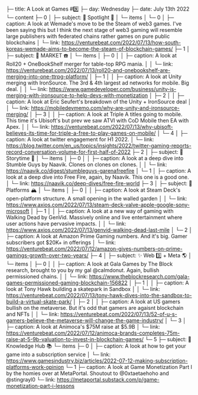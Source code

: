 ├─ title: A Look at Games #9️⃣
├─ day: Wednesday
├─ date: July 13th 2022
└─ content
   ├─ 0
   │  ├─ subject: 🔦 Spotlight 🌟
   │  └─ items
   │     └─ 0
   │        ├─ caption: A look at Wemade's move to be the Steam of web3 games.  I've been saying this but I think the next stage of web3 gaming will resemble large publishers with federated chains rather games on  pure public blockchains
   │        └─ link: https://venturebeat.com/2022/07/13/how-south-koreas-wemade-aims-to-become-the-steam-of-blockchain-games/
   ├─ 1
   │  ├─ subject: 🌊 MARKET ☎️
   │  └─ items
   │     ├─ 0
   │     │  ├─ caption: A look at Roll20 + OneBookShelf merger for table-top RPG mania.
   │     │  └─ link: https://venturebeat.com/2022/07/13/roll20-and-onebookshelf-are-merging-into-one-ttrpg-platform/
   │     ├─ 1
   │     │  ├─ caption: A look at Unity merging with IronSource.  The 3rd & 4th largest ad networks for mobile.  Big deal.
   │     │  └─ link: https://www.gamedeveloper.com/business/unity-is-merging-with-ironsource-to-help-devs-with-monetization
   │     ├─ 2
   │     │  ├─ caption: A look at Eric Seufert's breakdown of the Unity + IronSource deal
   │     │  └─ link: https://mobiledevmemo.com/why-are-unity-and-ironsource-merging/
   │     ├─ 3
   │     │  ├─ caption: A look at Triple A titles going to mobile.  This time it's Ubisoft's but prev we saw  ATVI with CoD Mobile then EA with Apex.
   │     │  └─ link: https://venturebeat.com/2022/07/13/why-ubisoft-believes-its-time-for-triple-a-free-to-play-games-on-mobile/
   │     └─ 4
   │        ├─ caption: A look at twitter engagement for H1 2022.
   │        └─ link: https://blog.twitter.com/en_us/topics/insights/2022/twitter-gaming-reports-record-conversation-volume-for-first-half-of-2022
   ├─ 2
   │  ├─ subject: 💎 Storytime 🔎
   │  └─ items
   │     ├─ 0
   │     │  ├─ caption: A look at a deep dive into Stumble Guys by Naavik.  Clones on clones on clones.
   │     │  └─ link: https://naavik.co/digest/stumbleguys-garenafreefire
   │     └─ 1
   │        ├─ caption: A look at a deep dive into Free Fire, again, by Naavik.  This one is a good one.
   │        └─ link: https://naavik.co/deep-dives/free-fire-world
   ├─ 3
   │  ├─ subject: 🌈 Platforms 🏔
   │  └─ items
   │     ├─ 0
   │     │  ├─ caption: A look at Steam Deck's open-platform structure.  A small opening in the walled garden
   │     │  └─ link: https://www.axios.com/2022/07/13/steam-deck-valve-apple-google-sony-microsoft
   │     ├─ 1
   │     │  ├─ caption: A look at a new way of gaming with Walking Dead by GenVid.  Massively online and live entertainment where user actions have pervasive impacts.
   │     │  └─ link: https://www.axios.com/2022/07/13/genvid-walking-dead-last-mile
   │     └─ 2
   │        ├─ caption: A look at Amazon Prime Gaming numbers.  And it's big.  Gamer subscribers got $20K+ in offerings
   │        └─ link: https://venturebeat.com/2022/07/12/amazon-gives-numbers-on-prime-gamings-growth-over-two-years/
   ├─ 4
   │  ├─ subject: ✨ Web 3️⃣ + Meta 🌎
   │  └─ items
   │     ├─ 0
   │     │  ├─ caption: A look at Gala Games by The Block research, brought to you by my gal @calmdonut.   Again, bullish permissioned chains.
   │     │  └─ link: https://www.theblockresearch.com/gala-games-permissioned-gaming-blockchain-156822
   │     ├─ 1
   │     │  ├─ caption: A look at Tony Hawk building a skatepark in Sandbox
   │     │  └─ link: https://venturebeat.com/2022/07/13/tony-hawk-dives-into-the-sandbox-to-build-a-virtual-skate-park/
   │     ├─ 2
   │     │  ├─ caption: A look at US gamers bullish on the metaverse.  But it's odd that gamers are agaisnt blockchain and NFTs
   │     │  └─ link: https://venturebeat.com/2022/07/13/52-of-u-s-gamers-believe-the-metaverse-will-change-the-game-industry/
   │     └─ 3
   │        ├─ caption: A look at Animoca's $75M raise at $5.9B
   │        └─ link: https://venturebeat.com/2022/07/12/animoca-brands-completes-75m-raise-at-5-9b-valuation-to-invest-in-blockchain-games/
   └─ 5
      ├─ subject: 🧠 Knowledge Hub 📚
      └─ items
         ├─ 0
         │  ├─ caption: A look at how to get your game into a subscription service
         │  └─ link: https://www.gamesindustry.biz/articles/2022-07-12-making-subscription-platforms-work-opinion
         └─ 1
            ├─ caption: A look at Game Monetization Part I by the homies over at MetaPortal.  Shoutout to @0xtaetaehoho and @stingrayl0
            └─ link: https://metaportal.substack.com/p/game-monetization-part-i-lessons
